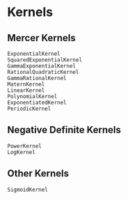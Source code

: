 # Kernels

## Mercer Kernels
```@docs
ExponentialKernel
SquaredExponentialKernel
GammaExponentialKernel
RationalQuadraticKernel
GammaRationalKernel
MaternKernel
LinearKernel
PolynomialKernel
ExponentiatedKernel
PeriodicKernel
```

## Negative Definite Kernels
```@docs
PowerKernel
LogKernel
```

## Other Kernels

```@docs
SigmoidKernel
```